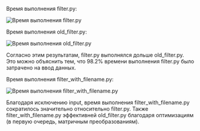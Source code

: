 Время выполнения filter.py: 

![Время выполнения filter.py](https://github.com/angst-storm/IDE/filter-profile.png) 

Время выполнения old_filter.py: 

![Время выполнения old_filter.py](https://github.com/angst-storm/IDE/old_filter-profile.png) 

Согласно этим результатам, filter.py выполнялся дольше old_filter.py. Это можно объяснить тем, что 98.2% времени выполнения filter.py было затрачено на ввод данных. 


Время выполнения filter_with_filename.py:

![Время выполнения filter_with_filename.py](https://github.com/angst-storm/IDE/filter_with_filename-profile.png) 

Благодаря исключению input, время выполнения filter_with_filename.py сократилось значительно относительно filter.py. Также filter_with_filename.py эффективней old_filter.py благодаря оптимизациям (в первую очередь, матричным преобразованиям). 